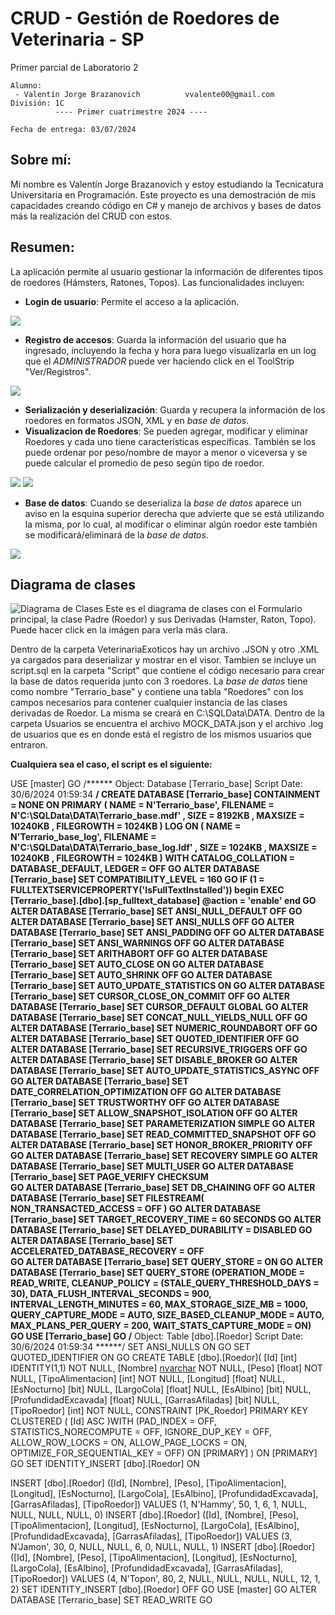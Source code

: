 # CRUD - Gestión de Roedores de Veterinaria - SP
Primer parcial de Laboratorio 2

```
Alumno:
 - Valentín Jorge Brazanovich          vvalente00@gmail.com
División: 1C
          ---- Primer cuatrimestre 2024 ----

Fecha de entrega: 03/07/2024
```

## Sobre mí: 
Mi nombre es Valentín Jorge Brazanovich y estoy estudiando la Tecnicatura Universitaria en Programación. 
Este proyecto es una demostración de mis capacidades creando código en C# y manejo de archivos y bases de datos más la realización del CRUD con estos.

## Resumen: 
La aplicación permite al usuario gestionar la información de diferentes tipos de roedores (Hámsters, Ratones, Topos). Las funcionalidades incluyen:
- **Login de usuario**: Permite el acceso a la aplicación.

![](Capturas/Login.png)


- **Registro de accesos**: Guarda la información del usuario que ha ingresado, incluyendo la fecha y hora para luego visualizarla en un log que el *ADMINISTRADOR*
puede ver haciendo click en el ToolStrip "Ver/Registros".

![](Capturas/RegistroCompleto.png)


- **Serialización y deserialización**: Guarda y recupera la información de los roedores en formatos JSON, XML y en *base de datos*.
- **Visualizacion de Roedores**: Se pueden agregar, modificar y eliminar Roedores y cada uno tiene características específicas.
También se los puede ordenar por peso/nombre de mayor a menor o viceversa y se puede calcular el promedio de peso según tipo de roedor.

![](Capturas/VisualizadorRoedoresCompleto.png)
![](Capturas/NuevosBotonesCompleto.png)


- **Base de datos**: Cuando se deserializa la *base de datos* aparece un aviso en la esquina superior derecha que advierte que se está utilizando la misma, 
por lo cual, al modificar o eliminar algún roedor este también se modificará/eliminará de la *base de datos*.

![](Capturas/VisualizadorRoedoresSQLCompleto.png)



## Diagrama de clases
![Diagrama de Clases](Capturas/DiagramaCompleto.png)
Este es el diagrama de clases con el Formulario principal, la clase Padre (Roedor) y sus Derivadas (Hamster, Raton, Topo).
Puede hacer click en la imágen para verla más clara.


Dentro de la carpeta VeterinariaExoticos hay un archivo .JSON y otro .XML ya cargados para deserializar y mostrar en el visor. Tambien se incluye un script.sql en
la carpeta "Script" que contiene el código necesario para crear la base de datos requerida junto con 3 roedores. La *base de datos* tiene como nombre "Terrario_base"
y contiene una tabla "Roedores" con los campos necesarios para contener cualquier instancia de las clases derivadas de Roedor. La misma se creará en C:\SQLData\DATA.
Dentro de la carpeta Usuarios se encuentra el archivo MOCK_DATA.json y el archivo .log de usuarios que es en donde está el registro de los mismos usuarios que entraron.

**Cualquiera sea el caso, el script es el siguiente:**

USE [master]
GO
/****** Object:  Database [Terrario_base]    Script Date: 30/6/2024 01:59:34 ******/
CREATE DATABASE [Terrario_base]
 CONTAINMENT = NONE
 ON  PRIMARY 
( NAME = N'Terrario_base', FILENAME = N'C:\SQLData\DATA\Terrario_base.mdf' , SIZE = 8192KB , MAXSIZE = 10240KB , FILEGROWTH = 1024KB )
 LOG ON 
( NAME = N'Terrario_base_log', FILENAME = N'C:\SQLData\DATA\Terrario_base_log.ldf' , SIZE = 1024KB , MAXSIZE = 10240KB , FILEGROWTH = 1024KB )
 WITH CATALOG_COLLATION = DATABASE_DEFAULT, LEDGER = OFF
GO
ALTER DATABASE [Terrario_base] SET COMPATIBILITY_LEVEL = 160
GO
IF (1 = FULLTEXTSERVICEPROPERTY('IsFullTextInstalled'))
begin
EXEC [Terrario_base].[dbo].[sp_fulltext_database] @action = 'enable'
end
GO
ALTER DATABASE [Terrario_base] SET ANSI_NULL_DEFAULT OFF 
GO
ALTER DATABASE [Terrario_base] SET ANSI_NULLS OFF 
GO
ALTER DATABASE [Terrario_base] SET ANSI_PADDING OFF 
GO
ALTER DATABASE [Terrario_base] SET ANSI_WARNINGS OFF 
GO
ALTER DATABASE [Terrario_base] SET ARITHABORT OFF 
GO
ALTER DATABASE [Terrario_base] SET AUTO_CLOSE ON 
GO
ALTER DATABASE [Terrario_base] SET AUTO_SHRINK OFF 
GO
ALTER DATABASE [Terrario_base] SET AUTO_UPDATE_STATISTICS ON 
GO
ALTER DATABASE [Terrario_base] SET CURSOR_CLOSE_ON_COMMIT OFF 
GO
ALTER DATABASE [Terrario_base] SET CURSOR_DEFAULT  GLOBAL 
GO
ALTER DATABASE [Terrario_base] SET CONCAT_NULL_YIELDS_NULL OFF 
GO
ALTER DATABASE [Terrario_base] SET NUMERIC_ROUNDABORT OFF 
GO
ALTER DATABASE [Terrario_base] SET QUOTED_IDENTIFIER OFF 
GO
ALTER DATABASE [Terrario_base] SET RECURSIVE_TRIGGERS OFF 
GO
ALTER DATABASE [Terrario_base] SET  DISABLE_BROKER 
GO
ALTER DATABASE [Terrario_base] SET AUTO_UPDATE_STATISTICS_ASYNC OFF 
GO
ALTER DATABASE [Terrario_base] SET DATE_CORRELATION_OPTIMIZATION OFF 
GO
ALTER DATABASE [Terrario_base] SET TRUSTWORTHY OFF 
GO
ALTER DATABASE [Terrario_base] SET ALLOW_SNAPSHOT_ISOLATION OFF 
GO
ALTER DATABASE [Terrario_base] SET PARAMETERIZATION SIMPLE 
GO
ALTER DATABASE [Terrario_base] SET READ_COMMITTED_SNAPSHOT OFF 
GO
ALTER DATABASE [Terrario_base] SET HONOR_BROKER_PRIORITY OFF 
GO
ALTER DATABASE [Terrario_base] SET RECOVERY SIMPLE 
GO
ALTER DATABASE [Terrario_base] SET  MULTI_USER 
GO
ALTER DATABASE [Terrario_base] SET PAGE_VERIFY CHECKSUM  
GO
ALTER DATABASE [Terrario_base] SET DB_CHAINING OFF 
GO
ALTER DATABASE [Terrario_base] SET FILESTREAM( NON_TRANSACTED_ACCESS = OFF ) 
GO
ALTER DATABASE [Terrario_base] SET TARGET_RECOVERY_TIME = 60 SECONDS 
GO
ALTER DATABASE [Terrario_base] SET DELAYED_DURABILITY = DISABLED 
GO
ALTER DATABASE [Terrario_base] SET ACCELERATED_DATABASE_RECOVERY = OFF  
GO
ALTER DATABASE [Terrario_base] SET QUERY_STORE = ON
GO
ALTER DATABASE [Terrario_base] SET QUERY_STORE (OPERATION_MODE = READ_WRITE, CLEANUP_POLICY = (STALE_QUERY_THRESHOLD_DAYS = 30), DATA_FLUSH_INTERVAL_SECONDS = 900, INTERVAL_LENGTH_MINUTES = 60, MAX_STORAGE_SIZE_MB = 1000, QUERY_CAPTURE_MODE = AUTO, SIZE_BASED_CLEANUP_MODE = AUTO, MAX_PLANS_PER_QUERY = 200, WAIT_STATS_CAPTURE_MODE = ON)
GO
USE [Terrario_base]
GO
/****** Object:  Table [dbo].[Roedor]    Script Date: 30/6/2024 01:59:34 ******/
SET ANSI_NULLS ON
GO
SET QUOTED_IDENTIFIER ON
GO
CREATE TABLE [dbo].[Roedor](
	[Id] [int] IDENTITY(1,1) NOT NULL,
	[Nombre] [nvarchar](50) NOT NULL,
	[Peso] [float] NOT NULL,
	[TipoAlimentacion] [int] NOT NULL,
	[Longitud] [float] NULL,
	[EsNocturno] [bit] NULL,
	[LargoCola] [float] NULL,
	[EsAlbino] [bit] NULL,
	[ProfundidadExcavada] [float] NULL,
	[GarrasAfiladas] [bit] NULL,
	[TipoRoedor] [int] NOT NULL,
 CONSTRAINT [PK_Roedor] PRIMARY KEY CLUSTERED 
(
	[Id] ASC
)WITH (PAD_INDEX = OFF, STATISTICS_NORECOMPUTE = OFF, IGNORE_DUP_KEY = OFF, ALLOW_ROW_LOCKS = ON, ALLOW_PAGE_LOCKS = ON, OPTIMIZE_FOR_SEQUENTIAL_KEY = OFF) ON [PRIMARY]
) ON [PRIMARY]
GO
SET IDENTITY_INSERT [dbo].[Roedor] ON 

INSERT [dbo].[Roedor] ([Id], [Nombre], [Peso], [TipoAlimentacion], [Longitud], [EsNocturno], [LargoCola], [EsAlbino], [ProfundidadExcavada], [GarrasAfiladas], [TipoRoedor]) VALUES (1, N'Hammy', 50, 1, 6, 1, NULL, NULL, NULL, NULL, 0)
INSERT [dbo].[Roedor] ([Id], [Nombre], [Peso], [TipoAlimentacion], [Longitud], [EsNocturno], [LargoCola], [EsAlbino], [ProfundidadExcavada], [GarrasAfiladas], [TipoRoedor]) VALUES (3, N'Jamon', 30, 0, NULL, NULL, 6, 0, NULL, NULL, 1)
INSERT [dbo].[Roedor] ([Id], [Nombre], [Peso], [TipoAlimentacion], [Longitud], [EsNocturno], [LargoCola], [EsAlbino], [ProfundidadExcavada], [GarrasAfiladas], [TipoRoedor]) VALUES (4, N'Topon', 80, 2, NULL, NULL, NULL, NULL, 12, 1, 2)
SET IDENTITY_INSERT [dbo].[Roedor] OFF
GO
USE [master]
GO
ALTER DATABASE [Terrario_base] SET  READ_WRITE 
GO

